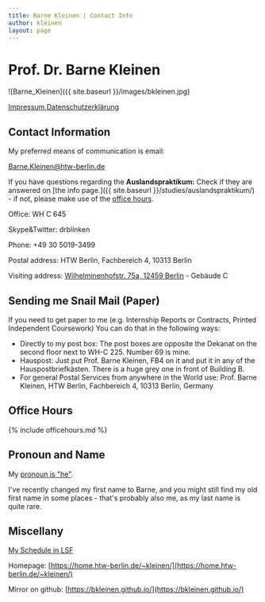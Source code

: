```yaml
---
title: Barne Kleinen | Contact Info
author: kleinen
layout: page
---
```


# Prof. Dr. Barne Kleinen

<span class = "float-right">
![Barne_Kleinen]({{ site.baseurl }}/images/bkleinen.jpg)
</span>

<p><a href="{{ site.baseurl }}/contact/impressum">Impressum</a>,<a href="{{ site.baseurl }}/contact/datenschutzerklaerung">Datenschutzerklärung</a>
</p>

## Contact Information

My preferred means of communication is email:

Barne.Kleinen@htw-berlin.de

If you have questions regarding the **Auslandspraktikum:**
Check if they are answered on [the info page.]({{ site.baseurl }}/studies/auslandspraktikum/) - if
not, please make use of the [office hours](#office-hours).

Office: WH C 645

Skype&Twitter: drblinken

Phone: +49 30 5019-3499

Postal address:
HTW Berlin, Fachbereich 4, 10313 Berlin

Visiting address:
[Wilhelminenhofstr. 75a, 12459 Berlin](https://www.htw-berlin.de/campus/campus-wilhelminenhof/) - Gebäude C

## Sending me Snail Mail (Paper)

If you need to get paper to me (e.g. Internship Reports or Contracts, Printed Independent Coursework)
You can do that in the following ways:

* Directly to my post box: The post boxes are opposite the Dekanat on the second floor next to WH-C 225. Number 69 is mine.
* Hauspost: Just put Prof. Barne Kleinen, FB4 on it and put it in any of the Hauspostbriefkästen. There is a huge grey one in front of Building B.
* For general Postal Services from anywhere in the World use: Prof. Barne Kleinen, HTW Berlin, Fachbereich 4, 10313 Berlin, Germany

## Office Hours

  {% include officehours.md %}

## Pronoun and Name

My [pronoun is \"he\"](https://pronoun.is/he).

I've recently changed my first name to Barne, and you might still
find my old first name in some places - that's probably also me, as my last name is quite rare.

## Miscellany

[My Schedule in LSF](https://lsf.htw-berlin.de/qisserver/rds?state=wplan&act=DDozent&pool=DDozent&show=plan&P.vx=kurz&personal.pid=3545)

Homepage: [https://home.htw-berlin.de/~kleinen/](https://home.htw-berlin.de/~kleinen/)

Mirror on github: [https://bkleinen.github.io/](https://bkleinen.github.io/)
